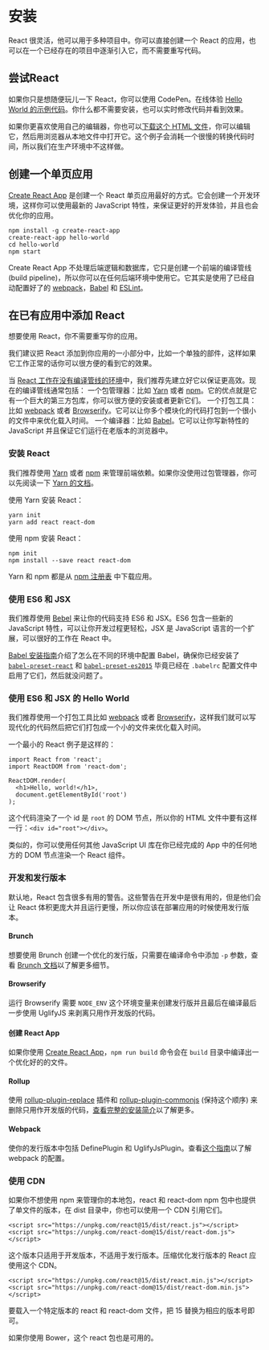 # 安装
React 很灵活，他可以用于多种项目中。你可以直接创建一个 React 的应用，也可以在一个已经存在的项目中逐渐引入它，而不需要重写代码。

## 尝试React
如果你只是想随便玩儿一下 React，你可以使用 CodePen。在线体验 [Hello World 的示例代码](http://codepen.io/gaearon/pen/rrpgNB?editors=0010)。你什么都不需要安装，也可以实时修改代码并看到效果。

如果你更喜欢使用自己的编辑器，你也可以[下载这个 HTML 文件](https://facebook.github.io/react/downloads/single-file-example.html)，你可以编辑它，然后用浏览器从本地文件中打开它。这个例子会消耗一个很慢的转换代码时间，所以我们在生产环境中不这样做。

## 创建一个单页应用
[Create React App](http://github.com/facebookincubator/create-react-app) 是创建一个 React 单页应用最好的方式。它会创建一个开发环境，这样你可以使用最新的 JavaScript 特性，来保证更好的开发体验，并且也会优化你的应用。

~~~
npm install -g create-react-app
create-react-app hello-world
cd hello-world
npm start
~~~

Create React App 不处理后端逻辑和数据库，它只是创建一个前端的编译管线(build pipeline)，所以你可以在任何后端环境中使用它。它其实是使用了已经自动配置好了的 [webpack](https://webpack.js.org/)，[Babel](http://babeljs.io/) 和 [ESLint](http://eslint.org/)。

## 在已有应用中添加 React
想要使用 React，你不需要重写你的应用。

我们建议把 React 添加到你应用的一小部分中，比如一个单独的部件，这样如果它工作正常的话你可以很方便的看到它的效果。

当 [React 工作在没有编译管线的环境](https://facebook.github.io/react/docs/react-without-es6.html)中，我们推荐先建立好它以保证更高效。现在的编译管线通常包括：
一个包管理器：比如 [Yarn](https://yarnpkg.com/) 或者 [npm](https://www.npmjs.com/)。它的优点就是它有一个巨大的第三方包库，你可以很方便的安装或者更新它们。
一个打包工具：比如 [webpack](https://webpack.js.org/) 或者 [Browserify](http://browserify.org/)。它可以让你多个模块化的代码打包到一个很小的文件中来优化载入时间。
一个编译器：比如 [Babel](http://babeljs.io/)。它可以让你写新特性的 JavaScript 并且保证它们运行在老版本的浏览器中。

### 安装 React

我们推荐使用 [Yarn](https://yarnpkg.com/) 或者 [npm](https://www.npmjs.com/) 来管理前端依赖。如果你没使用过包管理器，你可以先阅读一下 [Yarn 的文档](https://yarnpkg.com/en/docs/getting-started)。

使用 Yarn 安装 React：
~~~
yarn init
yarn add react react-dom
~~~

使用 npm 安装 React：
~~~
npm init
npm install --save react react-dom
~~~

Yarn 和 npm 都是从 [npm 注册表](http://npmjs.com/) 中下载应用。

### 使用 ES6 和 JSX
我们推荐使用 [Bebel](http://babeljs.io/) 来让你的代码支持 ES6 和 JSX。ES6 包含一些新的 JavaScript 特性，可以让你开发过程更轻松，JSX 是 JavaScript 语言的一个扩展，可以很好的工作在 React 中。

[Babel 安装指南](https://babeljs.io/docs/setup/)介绍了怎么在不同的环境中配置 Babel，确保你已经安装了 [`babel-preset-react`](http://babeljs.io/docs/plugins/preset-react/#basic-setup-with-the-cli-) 和 [`babel-preset-es2015`](http://babeljs.io/docs/plugins/preset-react/#basic-setup-with-the-cli-) 毕竟已经在 `.babelrc` 配置文件中启用了它们，然后就没问题了。

### 使用 ES6 和 JSX 的 Hello World
我们推荐使用一个打包工具比如 [webpack](https://webpack.js.org/) 或者 [Browserify](http://browserify.org/)，这样我们就可以写现代化的代码然后把它们打包成一个小的文件来优化载入时间。

一个最小的 React 例子是这样的：

~~~
import React from 'react';
import ReactDOM from 'react-dom';

ReactDOM.render(
  <h1>Hello, world!</h1>,
  document.getElementById('root')
);

~~~

这个代码渲染了一个 id 是 `root` 的 DOM 节点，所以你的 HTML 文件中要有这样一行：`<div id="root"></div>`。

类似的，你可以使用任何其他 JavaScript UI 库在你已经完成的 App 中的任何地方的 DOM 节点渲染一个 React 组件。

### 开发和发行版本
默认地，React 包含很多有用的警告。这些警告在开发中是很有用的，但是他们会让 React 体积更庞大并且运行更慢，所以你应该在部署应用的时候使用发行版本。

#### Brunch
想要使用 Brunch 创建一个优化的发行版，只需要在编译命令中添加 `-p` 参数，查看 [Brunch 文档](http://brunch.io/docs/commands)以了解更多细节。

#### Browserify
运行 Browserify 需要 `NODE_ENV` 这个环境变量来创建发行版并且最后在编译最后一步使用 UglifyJS 来剥离只用作开发版的代码。

#### 创建 React App
如果你使用 [Create React App](https://github.com/facebookincubator/create-react-app)，`npm run build` 命令会在 `build` 目录中编译出一个优化好的的文件。


#### Rollup
使用 [rollup-plugin-replace](https://github.com/rollup/rollup-plugin-replace) 插件和 [rollup-plugin-commonjs](https://github.com/rollup/rollup-plugin-commonjs) (保持这个顺序) 来删除只用作开发版的代码，[查看完整的安装简介](https://gist.github.com/Rich-Harris/cb14f4bc0670c47d00d191565be36bf0)以了解更多。

#### Webpack

使你的发行版本中包括 DefinePlugin 和 UglifyJsPlugin。查看[这个指南](https://webpack.js.org/guides/production-build/)以了解 webpack 的配置。

### 使用 CDN
如果你不想使用 npm 来管理你的本地包，react 和 react-dom npm 包中也提供了单文件的版本，在 dist 目录中，你也可以使用一个 CDN 引用它们。

~~~
<script src="https://unpkg.com/react@15/dist/react.js"></script>
<script src="https://unpkg.com/react-dom@15/dist/react-dom.js"></script>
~~~

这个版本只适用于开发版本，不适用于发行版本。压缩优化发行版本的 React 应使用这个 CDN。
~~~
<script src="https://unpkg.com/react@15/dist/react.min.js"></script>
<script src="https://unpkg.com/react-dom@15/dist/react-dom.min.js"></script>
~~~

要载入一个特定版本的 react 和 react-dom 文件，把 15 替换为相应的版本号即可。

如果你使用 Bower，这个 react 包也是可用的。
